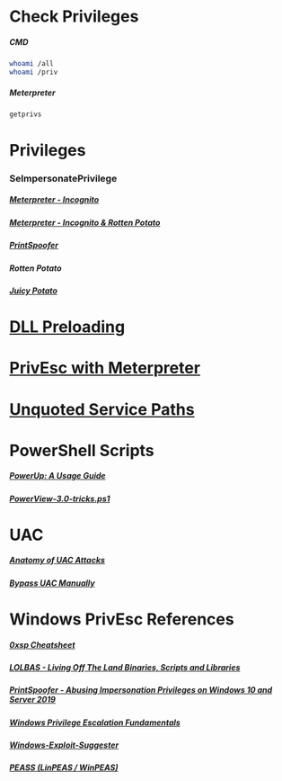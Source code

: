 # Check Privileges
##### CMD
```bash
whoami /all
whoami /priv
```
##### Meterpreter
```bash
getprivs
```

# Privileges
### SeImpersonatePrivilege
##### [Meterpreter - Incognito](../../../../Tools/Metasploit/README.md#Escalate-with-Incognito)
##### [Meterpreter - Incognito & Rotten Potato](https://book.hacktricks.xyz/windows-hardening/windows-local-privilege-escalation/rottenpotato)
##### [PrintSpoofer](https://www.hackingarticles.in/windows-privilege-escalation-seimpersonateprivilege/)
##### Rotten Potato
##### [Juicy Potato](https://github.com/ohpe/juicy-potato/)

# [DLL Preloading](../../../DLL_Preloading/README.md)
# [PrivEsc with Meterpreter](../../../../Tools/Metasploit/README.md#Windows-PrivEsc)
# [Unquoted Service Paths](../../../UnquotedServicePaths/README.md)

# PowerShell Scripts
##### [PowerUp: A Usage Guide](https://blog.harmj0y.net/powershell/powerup-a-usage-guide/)
##### [PowerView-3.0-tricks.ps1](https://gist.github.com/HarmJ0y/184f9822b195c52dd50c379ed3117993)

# UAC
##### [Anatomy of UAC Attacks](https://www.fuzzysecurity.com/tutorials/27.html)
##### [Bypass UAC Manually](../../../../Tools/Security/UAC/README.md)

# Windows PrivEsc References
##### [0xsp Cheatsheet](https://0xsp.com/offensive/privilege-escalation-cheatsheet/)
##### [LOLBAS - Living Off The Land Binaries, Scripts and Libraries](https://lolbas-project.github.io/)
##### [PrintSpoofer - Abusing Impersonation Privileges on Windows 10 and Server 2019](https://itm4n.github.io/printspoofer-abusing-impersonate-privileges/)
##### [Windows Privilege Escalation Fundamentals](https://fuzzysecurity.com/tutorials/16.html)
##### [Windows-Exploit-Suggester](https://github.com/AonCyberLabs/Windows-Exploit-Suggester)
##### [PEASS (LinPEAS / WinPEAS)](https://github.com/carlospolop/PEASS-ng)